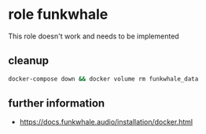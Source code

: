 # role funkwhale

This role doesn't work and needs to be implemented

## cleanup

```bash
docker-compose down && docker volume rm funkwhale_data
```

## further information
- https://docs.funkwhale.audio/installation/docker.html